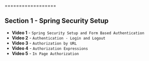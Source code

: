==================

## Section 1 - Spring Security Setup

- **Video 1** - `Spring Security Setup and Form Based Authentication`
- **Video 2** - `Authentication - Login and Logout`
- **Video 3** - `Authorization by URL`
- **Video 4** - `Authorization Expressions`
- **Video 5** - `In Page Authorization`

